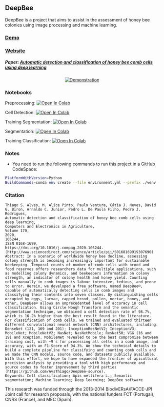 ## DeepBee

DeepBee is a project that aims to assist in the assessment of honey bee colonies using image processing and machine learning.

### [Demo](https://www.youtube.com/watch?v=W47sMDIS9zc)
### [Website](https://avsthiago.github.io/DeepBee/)
##### Paper: [Automatic detection and classification of honey bee comb cells using deep learning](https://www.sciencedirect.com/science/article/pii/S0168169919307690)

<div align="center">
  <a href="https://www.youtube.com/watch?v=W47sMDIS9zc"><img src="https://lh3.googleusercontent.com/z17lX9VJWNzTOWUbfbvJckXuMEY6VzJ8D79BpBXXTdQSIOgaiWDDJh5jKDtMocAcaGNOZWrTbEAoCYGxLvOVZnm7TbiqdsAjoBzBhY3xPGGuKIlPk6HetKIoziAS5uYFziDH2OplNdY" alt="Demonstration"></a>
</div>

### Notebooks

Preprocessing: <a target="_blank" href="https://colab.research.google.com/github/avsthiago/deepbee-source/blob/feature/evergreen/notebooks/preprocessing_pipeline.ipynb">
  <img src="https://colab.research.google.com/assets/colab-badge.svg" alt="Open In Colab"/>
</a>

Cell Detection: <a target="_blank" href="https://colab.research.google.com/github/avsthiago/deepbee-source/blob/feature/demo/notebooks/cells_detection.ipynb">
  <img src="https://colab.research.google.com/assets/colab-badge.svg" alt="Open In Colab"/>
</a>

Training Segmentation: <a target="_blank" href="https://colab.research.google.com/github/avsthiago/deepbee-source/blob/feature/demo/notebooks/training_segmentation.ipynb">
  <img src="https://colab.research.google.com/assets/colab-badge.svg" alt="Open In Colab"/>
</a>

Segmentation: <a target="_blank" href="https://colab.research.google.com/github/avsthiago/deepbee-source/blob/feature/demo/notebooks/frame_segmentation.ipynb">
  <img src="https://colab.research.google.com/assets/colab-badge.svg" alt="Open In Colab"/>
</a>

Training Classification: <a target="_blank" href="https://colab.research.google.com/github/avsthiago/deepbee-source/blob/feature/demo/notebooks/training_classification.ipynb">
  <img src="https://colab.research.google.com/assets/colab-badge.svg" alt="Open In Colab"/>
</a>

### Notes

- You need to run the following commands to run this project in a GitHub CodeSpace:

```bash
PlatformWithVersion=Python 
BuildCommands=conda env create --file environment.yml --prefix ./venv --quiet
```

### Citation
```
Thiago S. Alves, M. Alice Pinto, Paulo Ventura, Cátia J. Neves, David G. Biron, Arnaldo C. Junior, Pedro L. De Paula Filho, Pedro J. Rodrigues,
Automatic detection and classification of honey bee comb cells using deep learning,
Computers and Electronics in Agriculture,
Volume 170,
2020,
105244,
ISSN 0168-1699,
https://doi.org/10.1016/j.compag.2020.105244.
(http://www.sciencedirect.com/science/article/pii/S0168169919307690)
Abstract: In a scenario of worldwide honey bee decline, assessing colony strength is becoming increasingly important for sustainable beekeeping. Temporal counts of number of comb cells with brood and food reserves offers researchers data for multiple applications, such as modelling colony dynamics, and beekeepers information on colony strength, an indicator of colony health and honey yield. Counting cells manually in comb images is labour intensive, tedious, and prone to error. Herein, we developed a free software, named DeepBee©, capable of automatically detecting cells in comb images and classifying their contents into seven classes. By distinguishing cells occupied by eggs, larvae, capped brood, pollen, nectar, honey, and other, DeepBee© allows an unprecedented level of accuracy in cell classification. Using Circle Hough Transform and the semantic segmentation technique, we obtained a cell detection rate of 98.7%, which is 16.2% higher than the best result found in the literature. For classification of comb cells, we trained and evaluated thirteen different convolutional neural network (CNN) architectures, including: DenseNet (121, 169 and 201); InceptionResNetV2; InceptionV3; MobileNet; MobileNetV2; NasNet; NasNetMobile; ResNet50; VGG (16 and 19) and Xception. MobileNet revealed to be the best compromise between training cost, with ~9 s for processing all cells in a comb image, and accuracy, with an F1-Score of 94.3%. We show the technical details to build a complete pipeline for classifying and counting comb cells and we made the CNN models, source code, and datasets publicly available. With this effort, we hope to have expanded the frontier of apicultural precision analysis by providing a tool with high performance and source codes to foster improvement by third parties (https://github.com/AvsThiago/DeepBee-source).
Keywords: Cell classification; Apis mellifera L.; Semantic segmentation; Machine learning; Deep learning; DeepBee software

```

This research was funded through the 2013-2014 BiodivERsA/FACCE-JPI Joint call for research proposals, with the national funders FCT (Portugal), CNRS (France), and MEC (Spain).